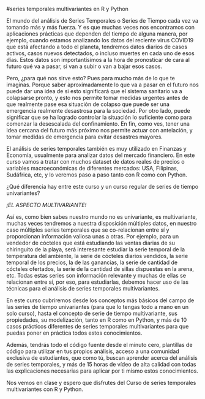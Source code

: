 #series temporales multivariantes en R y Python

El mundo del análisis de Series Temporales o Series de Tiempo cada vez va tomando más y más fuerza. Y es que muchas veces nos encontramos con aplicaciones prácticas que dependen del tiempo de alguna manera, por ejemplo, cuando estamos analizando los datos del reciente virus COVID19 que está afectando a todo el planeta, tendremos datos diarios de casos activos, casos nuevos detectados, o incluso muertes en cada uno de esos días. Estos datos son importantísimos a la hora de pronosticar de cara al futuro qué va a pasar, si van a subir o van a bajar esos casos. 

Pero, ¿para qué nos sirve esto? Pues para mucho más de lo que te imaginas. Porque saber aproximadamente lo que va a pasar en el futuro nos puede dar una idea de si esto significará que el sistema sanitario va a colapsarse pronto, y esto nos permite tomar medidas urgentes antes de que realmente pase esa situación de colapso que puede ser una emergencia realmente desastrosa para la sociedad. Por otro lado, puede significar que se ha logrado controlar la situación lo suficiente como para comenzar la desescalada del confinamiento. En fin, como ves, tener una idea cercana del futuro más próximo nos permite actuar con antelación, y tomar medidas de emergencia para evitar desastres mayores.

El análisis de series temporales también es muy utilizado en Finanzas y Economía, usualmente para analizar datos del mercado financiero. En este curso vamos a tratar con muchos dataset de datos reales de precios o variables macroeconómicas de diferentes mercados: USA, Filipinas, Sudáfrica, etc, y lo veremos paso a paso tanto con R como con Python.

¿Qué diferencia hay entre este curso y un curso regular de series de tiempo univariantes?

_¡EL ASPECTO MULTIVARIANTE!_

Así es, como bien sabes nuestro mundo no es univariante, es multivariante, muchas veces tendremos a nuestra disposición múltiples datos, en nuestro caso múltiples series temporales que se co-relacionan entre sí y proporcionan información valiosa unas a otras. Por ejemplo, para un vendedor de cócteles que está estudiando las ventas diarias de su chiringuito de la playa, será interesante estudiar la serie temporal de la temperatura del ambiente, la serie de cócteles diarios vendidos, la serie temporal de los precios, la de las ganancias, la serie de cantidad de cócteles ofertados, la serie de la cantidad de sillas dispuestas en la arena, etc. Todas estas series son información relevante y muchas de ellas se relacionan entre sí, por eso, para estudiarlas, debemos hacer uso de las técnicas para el análisis de series temporales multivariantes.

En este curso cubriremos desde los conceptos más básicos del campo de las series de tiempo univariantes (para que lo tengas todo a mano en un solo curso), hasta el concepto de serie de tiempo multivariante, sus propiedades, su modelización, tanto en R como en Python, y más de 10 casos prácticos diferentes de series temporales multivariantes para que puedas poner en práctica todos estos conocimientos. 

Además, tendrás todo el código fuente desde el minuto cero, plantillas de código para utilizar en tus propios análisis, acceso a una comunidad exclusiva de estudiantes, que como tú, buscan aprender acerca del análisis de series temporales, y más de 15 horas de vídeo de alta calidad con todas las explicaciones necesarias para aplicar por ti mismo estos conocimientos.

Nos vemos en clase y espero que disfrutes del Curso de series temporales multivariantes con R y Python.
